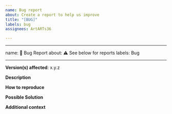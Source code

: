 ```yaml
---
name: Bug report
about: Create a report to help us improve
title: "[BUG]"
labels: bug
assignees: ArtARTs36

---
```


---
name: 🐛 Bug Report
about: ⚠️ See below for reports
labels: Bug

---

**Version(s) affected**: x.y.z

**Description**
<!-- A clear and concise description of the problem. -->

**How to reproduce**

**Possible Solution**
<!--- Optional: only if you have suggestions on a fix/reason for the bug -->

**Additional context**
<!-- Optional: any other context about the problem: log messages, screenshots, etc. -->
